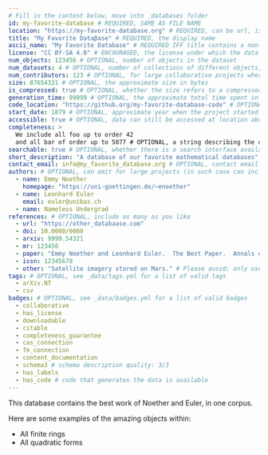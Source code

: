 ```yaml
---
# Fill in the content below, move into _databases folder
id: my-favorite-database # REQUIRED, SAME AS FILE NAME
location: "https://my-favorite-database.org" # REQUIRED, can be url, issn, etc
title: "My Favorite Dataβase" # REQUIRED, the display name
ascii_name: "My Favorite Database" # REQUIRED IFF title contains a non-standard character
license: "CC BY-SA 4.0" # ENCOURAGED, the license under which the data may be used
num_objects: 123456 # OPTIONAL, number of objects in the dataset
num_datasets: 4 # OPTIONAL, number of collections of different objects; omit if equal to 1
num_contributors: 123 # OPTIONAL, for large collaborative projects where authors aren't listed
size: 87654321 # OPTIONAL, the approximate size in bytes
is_compressed: true # OPTIONAL, whether the size refers to a compressed file
generation_time: 99999 # OPTIONAL, the approximate total time spent in generating the data in seconds on one CPU
code_location: "https://github.org/my-favorite-database-code" # OPTIONAL, location of the code used to generate the data
start_date: 1879 # OPTIONAL, approximate year when the project started
accessible: true # OPTIONAL, data can still be accessed at location above
completeness: >
  We include all foo up to order 42
  and all bar of order up to 5077 # OPTIONAL, a string describing the data's completeness, encouraged if it has the completeness_guarantee badge
searchable: true # OPTIONAL, whether there is a search interface available at the location provided above
short_description: "A database of our favorite mathematical databases" # OPTIONAL, at most one sentence, delimit with quotation marks
contact_email: info@my_favorite_database.org # OPTIONAL, contact email for the database
authors: # OPTIONAL, can omit for large projects (in such case can include a single "author" with a collaboration email/webpage)
  - name: Emmy Noether
    homepage: "https://uni-goettingen.de/~enoether"
  - name: Leonhard Euler
    email: euler@unibas.ch
  - name: Nameless Undergrad
references: # OPTIONAL, include as many as you like
  - url: "https://other_databaase.com"
  - doi: 10.0000/0000
  - arxiv: 9999.54321
  - mr: 123456
  - paper: "Emmy Noether and Leonhard Euler.  The Best Paper.  Annals of Math 1 (1879) no 2. pp 1-16."
  - issn: 12345678
  - other: "Satellite imagery stored on Mars." # Please avoid; only use if none of the above are appropriate
tags: # OPTIONAL, see _data/tags.yml for a list of valid tags
  - arXiv.NT
  - csv
badges: # OPTIONAL, see _data/badges.yml for a list of valid badges
  - collaborative
  - has_license
  - downloadable
  - citable
  - completeness_guarantee
  - cas_connection
  - fm_connection
  - content_documentation
  - schema3 # schema description quality: 3/3
  - has_labels
  - has_code # code that generates the data is available
---
```


This database contains the best work of Noether and Euler, in one corpus.

Here are some examples of the amazing objects within:

- All finite rings
- All quadratic forms
